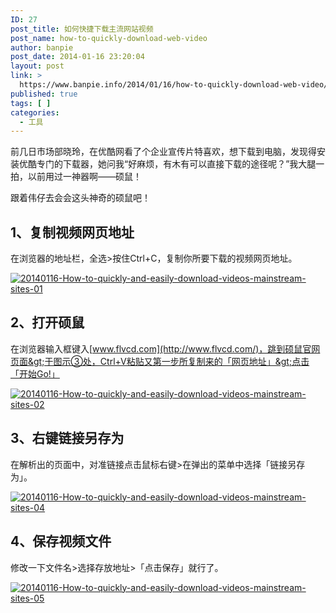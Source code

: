 ```yaml
---
ID: 27
post_title: 如何快捷下载主流网站视频
post_name: how-to-quickly-download-web-video
author: banpie
post_date: 2014-01-16 23:20:04
layout: post
link: >
  https://www.banpie.info/2014/01/16/how-to-quickly-download-web-video/
published: true
tags: [ ]
categories:
  - 工具
---
```

前几日市场部晓玲，在优酷网看了个企业宣传片特喜欢，想下载到电脑，发现得安装优酷专门的下载器，她问我“好麻烦，有木有可以直接下载的途径呢？”我大腿一拍，以前用过一神器啊——硕鼠！

跟着伟仔去会会这头神奇的硕鼠吧！

## **1、复制视频网页地址**

在浏览器的地址栏，全选&gt;按住Ctrl+C，复制你所要下载的视频网页地址。

[![20140116-How-to-quickly-and-easily-download-videos-mainstream-sites-01](http://7arnhx.com1.z0.glb.clouddn.com/wp-content/uploads/2014/01/11.jpg)](http://7arnhx.com1.z0.glb.clouddn.com/wp-content/uploads/2014/01/11.jpg)

## 2、打开硕鼠

在浏览器输入框键入[www.flvcd.com](http://www.flvcd.com/)，跳到硕鼠官网页面&gt;于图示③处，Ctrl+V粘贴又第一步所复制来的「网页地址」&gt;点击「开始Go!」

[![20140116-How-to-quickly-and-easily-download-videos-mainstream-sites-02](http://7arnhx.com1.z0.glb.clouddn.com/wp-content/uploads/2014/01/21.jpg)](http://7arnhx.com1.z0.glb.clouddn.com/wp-content/uploads/2014/01/21.jpg)

## 3、右键链接另存为

在解析出的页面中，对准链接点击鼠标右键&gt;在弹出的菜单中选择「链接另存为」。

[![20140116-How-to-quickly-and-easily-download-videos-mainstream-sites-04](http://7arnhx.com1.z0.glb.clouddn.com/wp-content/uploads/2014/01/41.jpg)](http://7arnhx.com1.z0.glb.clouddn.com/wp-content/uploads/2014/01/41.jpg)

## 4、保存视频文件

修改一下文件名&gt;选择存放地址&gt;「点击保存」就行了。

[![20140116-How-to-quickly-and-easily-download-videos-mainstream-sites-05](http://7arnhx.com1.z0.glb.clouddn.com/wp-content/uploads/2014/01/51.jpg)](http://7arnhx.com1.z0.glb.clouddn.com/wp-content/uploads/2014/01/51.jpg)